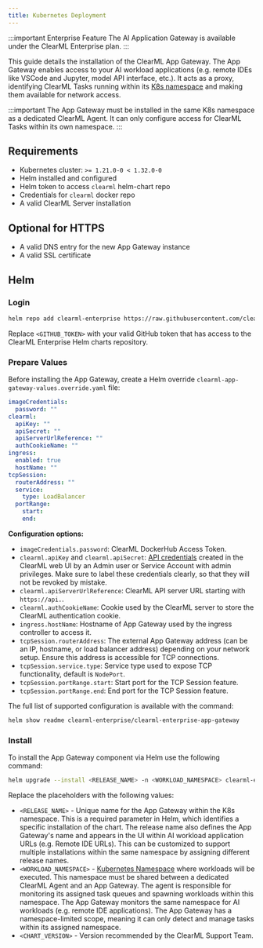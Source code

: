 ```yaml
---
title: Kubernetes Deployment
---
```


:::important Enterprise Feature
The AI Application Gateway is available under the ClearML Enterprise plan.
:::

This guide details the installation of the ClearML App Gateway.
The App Gateway enables access to your AI workload applications (e.g. remote IDEs like VSCode and Jupyter, model API interface, etc.).
It acts as a proxy, identifying ClearML Tasks running within its [K8s namespace](https://kubernetes.io/docs/concepts/overview/working-with-objects/namespaces/) 
and making them available for network access.

:::important 
The App Gateway must be installed in the same K8s namespace as a dedicated ClearML Agent.
It can only configure access for ClearML Tasks within its own namespace.
:::


## Requirements

* Kubernetes cluster: `>= 1.21.0-0 < 1.32.0-0`  
* Helm installed and configured  
* Helm token to access `clearml` helm-chart repo  
* Credentials for `clearml` docker repo
* A valid ClearML Server installation

## Optional for HTTPS

* A valid DNS entry for the new App Gateway instance  
* A valid SSL certificate

## Helm

### Login

``` bash
helm repo add clearml-enterprise https://raw.githubusercontent.com/clearml/clearml-enterprise-helm-charts/gh-pages --username <GITHUB_TOKEN> --password <GITHUB_TOKEN>
```

Replace `<GITHUB_TOKEN>` with your valid GitHub token that has access to the ClearML Enterprise Helm charts repository.

### Prepare Values

Before installing the App Gateway, create a Helm override `clearml-app-gateway-values.override.yaml` file:

```yaml
imageCredentials:
  password: ""
clearml:
  apiKey: ""
  apiSecret: ""
  apiServerUrlReference: ""
  authCookieName: ""
ingress:
  enabled: true
  hostName: ""
tcpSession:
  routerAddress: ""
  service:
    type: LoadBalancer
  portRange:
    start: 
    end:
```

**Configuration options:**

* `imageCredentials.password`: ClearML DockerHub Access Token.
* `clearml.apiKey` and `clearml.apiSecret`: [API credentials](../../webapp/settings/webapp_settings_profile.md#clearml-api-credentials) created in the ClearML web UI by an Admin user or Service 
  Account with admin privileges. Make sure to label these credentials clearly, so that they will not be revoked by mistake.
* `clearml.apiServerUrlReference`: ClearML API server URL starting with `https://api.`.  
* `clearml.authCookieName`: Cookie used by the ClearML server to store the ClearML authentication cookie.
* `ingress.hostName`: Hostname of App Gateway used by the ingress controller to access it.  
* `tcpSession.routerAddress`: The external App Gateway address (can be an IP, hostname, or load balancer address) depending on your network setup. Ensure this address is accessible for TCP connections.
* `tcpSession.service.type`: Service type used to expose TCP functionality, default is `NodePort`.
* `tcpSession.portRange.start`: Start port for the TCP Session feature.  
* `tcpSession.portRange.end`: End port for the TCP Session feature.


The full list of supported configuration is available with the command:

``` bash
helm show readme clearml-enterprise/clearml-enterprise-app-gateway
```

### Install

To install the App Gateway component via Helm use the following command:

``` bash
helm upgrade --install <RELEASE_NAME> -n <WORKLOAD_NAMESPACE> clearml-enterprise/clearml-enterprise-app-gateway --version <CHART_VERSION> -f clearml-app-gateway-values.override.yaml
```

Replace the placeholders with the following values:

* `<RELEASE_NAME>` - Unique name for the App Gateway within the K8s namespace. This is a required parameter in 
  Helm, which identifies a specific installation of the chart. The release name also defines the App Gateway's name and 
  appears in the UI within AI workload application URLs (e.g. Remote IDE URLs). This can be customized to support multiple installations within the same 
  namespace by assigning different release names.
* `<WORKLOAD_NAMESPACE>` - [Kubernetes Namespace](https://kubernetes.io/docs/concepts/overview/working-with-objects/namespaces/) 
  where workloads will be executed. This namespace must be shared between a dedicated ClearML Agent and an App 
  Gateway. The agent is responsible for monitoring its assigned task queues and spawning workloads within this 
  namespace. The App Gateway monitors the same namespace for AI workloads (e.g. remote IDE applications). The App Gateway has a 
  namespace-limited scope, meaning it can only detect and manage tasks within its 
  assigned namespace.
* `<CHART_VERSION>` - Version recommended by the ClearML Support Team.